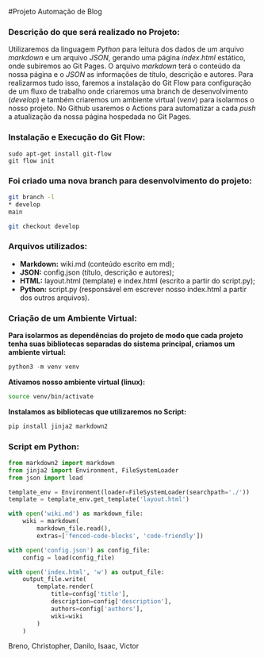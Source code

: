#Projeto Automação de Blog
### Descrição do que será realizado no Projeto:
Utilizaremos da linguagem *Python* para leitura dos dados de um arquivo *markdown* e um arquivo *JSON*, gerando uma página *index.html* estático, onde subiremos ao Git Pages. 
O arquivo *markdown* terá o conteúdo da nossa página e o *JSON* as informações de título, descrição e autores. 
Para realizarmos tudo isso, faremos a instalação do Git Flow para configuração de um fluxo de trabalho onde criaremos uma branch de desenvolvimento (*develop*) e também criaremos um ambiente virtual (*venv*) para isolarmos o nosso projeto. 
No Github usaremos o Actions para automatizar a cada *push* a atualização da nossa página hospedada no Git Pages.

### Instalação e Execução do Git Flow:
```
sudo apt-get install git-flow
git flow init
```

### Foi criado uma nova branch para desenvolvimento do projeto:
```bash
git branch -l
* develop
main

git checkout develop
```

### Arquivos utilizados:
- **Markdown:** wiki.md (conteúdo escrito em md);
- **JSON:** config.json (título, descrição e autores);
- **HTML:** layout.html (template) e index.html (escrito a partir do script.py);
- **Python:** script.py (responsável em escrever nosso index.html a partir dos outros arquivos).

### Criação de um Ambiente Virtual:
**Para isolarmos as dependências do projeto de modo que cada projeto tenha suas bibliotecas separadas do sistema principal, criamos um ambiente virtual:**

```python
python3 -m venv venv
```

**Ativamos nosso ambiente virtual (linux):**
```bash
source venv/bin/activate
```

**Instalamos as bibliotecas que utilizaremos no Script:**
```python
pip install jinja2 markdown2
```

### Script em Python:
```python
from markdown2 import markdown 
from jinja2 import Environment, FileSystemLoader
from json import load

template_env = Environment(loader=FileSystemLoader(searchpath='./'))
template = template_env.get_template('layout.html')

with open('wiki.md') as markdown_file:
    wiki = markdown(
        markdown_file.read(),
        extras=['fenced-code-blocks', 'code-friendly'])

with open('config.json') as config_file:
    config = load(config_file)

with open('index.html', 'w') as output_file:
    output_file.write(
        template.render(
            title=config['title'],
            description=config['description'],
            authors=config['authors'],
            wiki=wiki
        )
    )
```

<author>Breno, Christopher, Danilo, Isaac, Victor </author>


